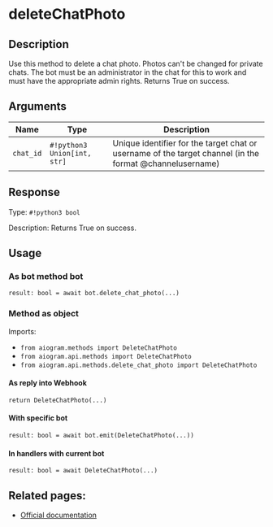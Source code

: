 # deleteChatPhoto

## Description

Use this method to delete a chat photo. Photos can't be changed for private chats. The bot must be an administrator in the chat for this to work and must have the appropriate admin rights. Returns True on success.


## Arguments

| Name | Type | Description |
| - | - | - |
| `chat_id` | `#!python3 Union[int, str]` | Unique identifier for the target chat or username of the target channel (in the format @channelusername) |



## Response

Type: `#!python3 bool`

Description: Returns True on success.


## Usage


### As bot method bot

```python3
result: bool = await bot.delete_chat_photo(...)
```

### Method as object

Imports:

- `from aiogram.methods import DeleteChatPhoto`
- `from aiogram.api.methods import DeleteChatPhoto`
- `from aiogram.api.methods.delete_chat_photo import DeleteChatPhoto`

#### As reply into Webhook
```python3
return DeleteChatPhoto(...)
```

#### With specific bot
```python3
result: bool = await bot.emit(DeleteChatPhoto(...))
```

#### In handlers with current bot
```python3
result: bool = await DeleteChatPhoto(...)
```


## Related pages:

- [Official documentation](https://core.telegram.org/bots/api#deletechatphoto)
